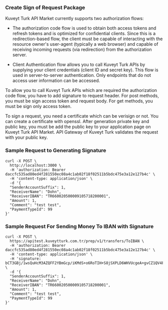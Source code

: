 ### Create Sign of Request Package
Kuveyt Turk API Market currently supports two authorization flows:

* The authorization code flow is used to obtain both access tokens and refresh tokens and is optimized for confidential clients. Since this is a redirection-based flow, the client must be capable of interacting with the resource owner's user-agent (typically a web browser) and capable of receiving incoming requests (via redirection) from the authorization server.

* Client Authentication flow allows you to call Kuveyt Turk APIs by supplying your client credentials (client ID and secret key). This flow is used in server-to-server authentication. Only endpoints that do not access user information can be accessed.

To allow you to call Kuveyt Turk APIs which are required the authorization code flow, you have to add signature to request header. For post methods, you must be sign access token and request body. For get methods, you must be sign only access token.

To sign a request, you need a certificate which can be verisign or not. You can create a certificate with openssl. After generation private key and public key, you must be add the public key to your application page on Kuveyt Turk API Market. API Gateway of Kuveyt Turk validates the request with your public key.

### Sample Request to Generating Signature
```
curl -X POST \
  http://localhost:3000 \
  -H 'authorization: Bearer daccfc535ad80ed4f281550ec08a4c1ab02f18f02511b5bdc475e3a12e127b4c' \
  -H 'content-type: application/json' \
  -d '{
  "SenderAccountSuffix": 1,
  "ReceiverName": "Dohn",
  "ReceiverIBAN": "TR660020500009105718200001",
  "Amount": 1,
  "Comment": "test test",
  "PaymentTypeId": 99
}'
```
### Sample Request For Sending Money To IBAN with Signature
```
curl -X POST \
  https://apitest.kuveytturk.com.tr/prep/v1/transfers/ToIBAN \
  -H 'authorization: Bearer daccfc535ad80ed4f281550ec08a4c1ab02f18f02511b5bdc475e3a12e127b4c' \
  -H 'content-type: application/json' \
  -H 'signature: bCT3GBj/1wsQuHcM3AZQFF2YBmGcp/iKMdS+o6RoTIH+S8jSXPLD6WHVUcgeA+gvCZ1QV4F4bBqMzYtta4glvfs6K6gCg3QSpEAmDGs0WT8cSW3fEfAgJ6nCwReMlo/Dnthvg2nRnJabHdVYz82WMWDeMpt/F2SQ6ub9koCD2Co=' \
  -d '{
  "SenderAccountSuffix": 1,
  "ReceiverName": "Dohn",
  "ReceiverIBAN": "TR660020500009105718200001",
  "Amount": 1,
  "Comment": "test test",
  "PaymentTypeId": 99
}'
```
